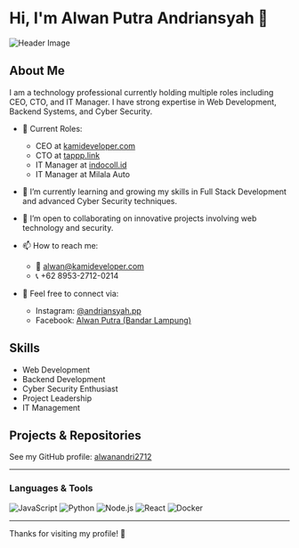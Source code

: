 # Hi, I'm Alwan Putra Andriansyah 👋

![Header Image](https://github.com/alwanandri2712/alwanandri2712/blob/main/alwanandri2712_alwan_putra_and_2zB5NJrpSwgvAwybQditJIWOE7b.webp)

## About Me
I am a technology professional currently holding multiple roles including CEO, CTO, and IT Manager. I have strong expertise in Web Development, Backend Systems, and Cyber Security.

- 🔭 Current Roles:
  - CEO at [kamideveloper.com](https://kamideveloper.com)  
  - CTO at [tappp.link](https://tappp.link)  
  - IT Manager at [indocoll.id](https://indocoll.id)  
  - IT Manager at Milala Auto  

- 🌱 I’m currently learning and growing my skills in Full Stack Development and advanced Cyber Security techniques.

- 👯 I’m open to collaborating on innovative projects involving web technology and security.

- 📫 How to reach me:
  - 📧 alwan@kamideveloper.com  
  - 📞 +62 8953-2712-0214  

- 💬 Feel free to connect via:
  - Instagram: [@andriansyah.pp](https://instagram.com/andriansyah.pp)
  - Facebook: [Alwan Putra (Bandar Lampung)](https://facebook.com)

## Skills
- Web Development
- Backend Development
- Cyber Security Enthusiast
- Project Leadership
- IT Management

## Projects & Repositories
See my GitHub profile: [alwanandri2712](https://github.com/alwanandri2712)

---

### Languages & Tools

![JavaScript](https://img.shields.io/badge/-JavaScript-F7DF1E?style=flat-square&logo=javascript&logoColor=black)
![Python](https://img.shields.io/badge/-Python-3776AB?style=flat-square&logo=python&logoColor=white)
![Node.js](https://img.shields.io/badge/-Node.js-339933?style=flat-square&logo=node.js&logoColor=white)
![React](https://img.shields.io/badge/-React-61DAFB?style=flat-square&logo=react&logoColor=black)
![Docker](https://img.shields.io/badge/-Docker-2496ED?style=flat-square&logo=docker&logoColor=white)

---

Thanks for visiting my profile! 🚀

